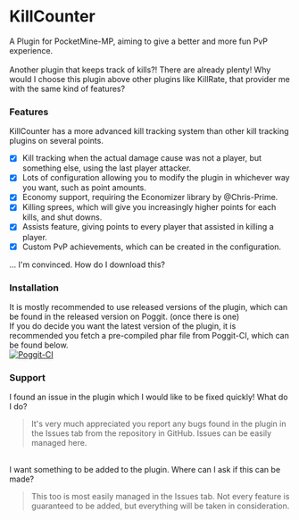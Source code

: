 # KillCounter
A Plugin for PocketMine-MP, aiming to give a better and more fun PvP experience.
<br><br>
Another plugin that keeps track of kills?! There are already plenty! Why would I choose this plugin above other plugins like KillRate, that provider me with the same kind of features?

### Features
KillCounter has a more advanced kill tracking system than other kill tracking plugins on several points.
- [x] Kill tracking when the actual damage cause was not a player, but something else, using the last player attacker.
- [x] Lots of configuration allowing you to modify the plugin in whichever way you want, such as point amounts.
- [x] Economy support, requiring the Economizer library by @Chris-Prime.
- [x] Killing sprees, which will give you increasingly higher points for each kills, and shut downs.
- [x] Assists feature, giving points to every player that assisted in killing a player.
- [x] Custom PvP achievements, which can be created in the configuration.

... I'm convinced. How do I download this?

### Installation
It is mostly recommended to use released versions of the plugin, which can be found in the released version on Poggit. (once there is one)<br>
If you do decide you want the latest version of the plugin, it is recommended you fetch a pre-compiled phar file from Poggit-CI, which can be found below.
<br>
[![Poggit-CI](https://poggit.pmmp.io/ci.shield/Sandertv/KillCounter/KillCounter)](https://poggit.pmmp.io/ci/Sandertv/KillCounter/KillCounter)

### Support
I found an issue in the plugin which I would like to be fixed quickly! What do I do?<br>
> It's very much appreciated you report any bugs found in the plugin in the Issues tab from the repository in GitHub. Issues can be easily managed here.

<br>
I want something to be added to the plugin. Where can I ask if this can be made?<br>

> This too is most easily managed in the Issues tab. Not every feature is guaranteed to be added, but everything will be taken in consideration.